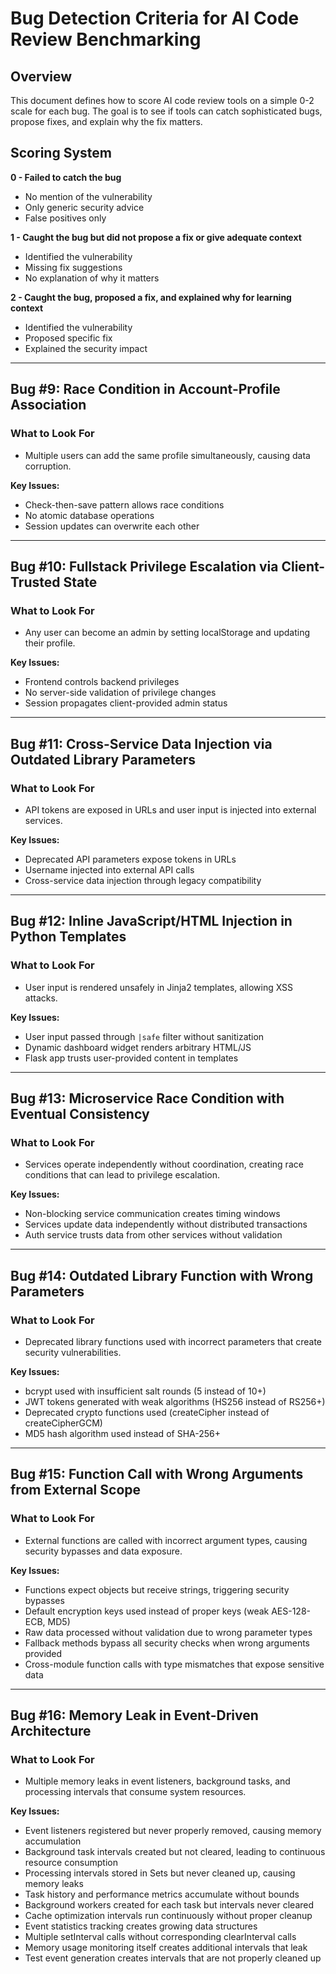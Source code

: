 # Bug Detection Criteria for AI Code Review Benchmarking

## Overview

This document defines how to score AI code review tools on a simple 0-2 scale for each bug. The goal is to see if tools can catch sophisticated bugs, propose fixes, and explain why the fix matters.

## Scoring System

**0 - Failed to catch the bug**

- No mention of the vulnerability
- Only generic security advice
- False positives only

**1 - Caught the bug but did not propose a fix or give adequate context**

- Identified the vulnerability
- Missing fix suggestions
- No explanation of why it matters

**2 - Caught the bug, proposed a fix, and explained why for learning context**

- Identified the vulnerability
- Proposed specific fix
- Explained the security impact

---

## Bug #9: Race Condition in Account-Profile Association

### What to Look For

- Multiple users can add the same profile simultaneously, causing data corruption.

**Key Issues:**

- Check-then-save pattern allows race conditions
- No atomic database operations
- Session updates can overwrite each other

---

## Bug #10: Fullstack Privilege Escalation via Client-Trusted State

### What to Look For

- Any user can become an admin by setting localStorage and updating their profile.

**Key Issues:**

- Frontend controls backend privileges
- No server-side validation of privilege changes
- Session propagates client-provided admin status

---

## Bug #11: Cross-Service Data Injection via Outdated Library Parameters

### What to Look For

- API tokens are exposed in URLs and user input is injected into external services.

**Key Issues:**

- Deprecated API parameters expose tokens in URLs
- Username injected into external API calls
- Cross-service data injection through legacy compatibility

---

## Bug #12: Inline JavaScript/HTML Injection in Python Templates

### What to Look For

- User input is rendered unsafely in Jinja2 templates, allowing XSS attacks.

**Key Issues:**

- User input passed through `|safe` filter without sanitization
- Dynamic dashboard widget renders arbitrary HTML/JS
- Flask app trusts user-provided content in templates

---

## Bug #13: Microservice Race Condition with Eventual Consistency

### What to Look For

- Services operate independently without coordination, creating race conditions that can lead to privilege escalation.

**Key Issues:**

- Non-blocking service communication creates timing windows
- Services update data independently without distributed transactions
- Auth service trusts data from other services without validation

---

## Bug #14: Outdated Library Function with Wrong Parameters

### What to Look For

- Deprecated library functions used with incorrect parameters that create security vulnerabilities.

**Key Issues:**

- bcrypt used with insufficient salt rounds (5 instead of 10+)
- JWT tokens generated with weak algorithms (HS256 instead of RS256+)
- Deprecated crypto functions used (createCipher instead of createCipherGCM)
- MD5 hash algorithm used instead of SHA-256+

---

## Bug #15: Function Call with Wrong Arguments from External Scope

### What to Look For

- External functions are called with incorrect argument types, causing security bypasses and data exposure.

**Key Issues:**

- Functions expect objects but receive strings, triggering security bypasses
- Default encryption keys used instead of proper keys (weak AES-128-ECB, MD5)
- Raw data processed without validation due to wrong parameter types
- Fallback methods bypass all security checks when wrong arguments provided
- Cross-module function calls with type mismatches that expose sensitive data

---

## Bug #16: Memory Leak in Event-Driven Architecture

### What to Look For

- Multiple memory leaks in event listeners, background tasks, and processing intervals that consume system resources.

**Key Issues:**

- Event listeners registered but never properly removed, causing memory accumulation
- Background task intervals created but not cleared, leading to continuous resource consumption
- Processing intervals stored in Sets but never cleaned up, causing memory leaks
- Task history and performance metrics accumulate without bounds
- Background workers created for each task but intervals never cleared
- Cache optimization intervals run continuously without proper cleanup
- Event statistics tracking creates growing data structures
- Multiple setInterval calls without corresponding clearInterval calls
- Memory usage monitoring itself creates additional intervals that leak
- Test event generation creates intervals that are not properly cleaned up

